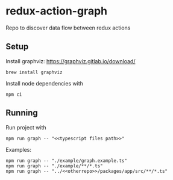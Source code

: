 # redux-action-graph

Repo to discover data flow between redux actions

## Setup

Install graphviz: https://graphviz.gitlab.io/download/
```
brew install graphviz
```

Install node dependencies with
``` 
npm ci
```

## Running

Run project with 
``` 
npm run graph -- "<<typescript files path>>"
```

Examples:
``` 
npm run graph -- "./example/graph.example.ts"
npm run graph -- "./example/**/*.ts"
npm run graph -- "../<<otherrepo>>/packages/app/src/**/*.ts"
```

